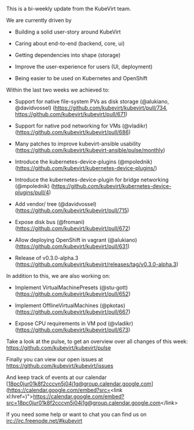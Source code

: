 This is a bi-weekly update from the KubeVirt team.

We are currently driven by

-   Building a solid user-story around KubeVirt

-   Caring about end-to-end (backend, core, ui)

-   Getting dependencies into shape (storage)

-   Improve the user-experience for users (UI, deployment)

-   Being easier to be used on Kubernetes and OpenShift

Within the last two weeks we achieved to:

-   Support for native file-system PVs as disk storage (@alukiano,
    @davidvossel) (<https://github.com/kubevirt/kubevirt/pull/734>,
    <https://github.com/kubevirt/kubevirt/pull/671>)

-   Support for native pod networking for VMs (@vladikr)
    (<https://github.com/kubevirt/kubevirt/pull/686>)

-   Many patches to improve kubevirt-ansible usability
    (<https://github.com/kubevirt/kubevirt-ansible/pulse/monthly>)

-   Introduce the kubernetes-device-plugins (@mpolednik)
    (<https://github.com/kubevirt/kubernetes-device-plugins/>)

-   Introduce the kubernetes-device-plugin for bridge networking
    (@mpolednik)
    (<https://github.com/kubevirt/kubernetes-device-plugins/pull/4>)

-   Add vendor/ tree (@davidvossel)
    (<https://github.com/kubevirt/kubevirt/pull/715>)

-   Expose disk bus (@fromani)
    (<https://github.com/kubevirt/kubevirt/pull/672>)

-   Allow deploying OpenShift in vagrant (@alukiano)
    (<https://github.com/kubevirt/kubevirt/pull/631>)

-   Release of v0.3.0-alpha.3
    (<https://github.com/kubevirt/kubevirt/releases/tag/v0.3.0-alpha.3>)

In addition to this, we are also working on:

-   Implement VirtualMachinePresets (@stu-gott)
    (<https://github.com/kubevirt/kubevirt/pull/652>)

-   Implement OfflineVirtualMachines (@pkotas)
    (<https://github.com/kubevirt/kubevirt/pull/667>)

-   Expose CPU requirements in VM pod (@vladikr)
    (<https://github.com/kubevirt/kubevirt/pull/673>)

Take a look at the pulse, to get an overview over all changes of this
week: <https://github.com/kubevirt/kubevirt/pulse>

Finally you can view our open issues at
<https://github.com/kubevirt/kubevirt/issues>

And keep track of events at our calendar
[18pc0jur01k8f2cccvn5j04j1g@group.calendar.google.com](https://calendar.google.com/embed?src=<link xl:href=)"&gt;https://calendar.google.com/embed?src=<18pc0jur01k8f2cccvn5j04j1g@group.calendar.google.com>&lt;/link&gt;

If you need some help or want to chat you can find us on
<irc://irc.freenode.net/#kubevirt>

